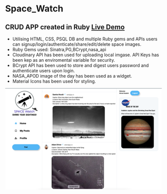 # Space_Watch
## CRUD APP created in Ruby  <a href="https://sirvand.github.io/Melbourne-Subway-Planner/"> Live Demo </a>



- Utilising HTML, CSS, PSQL DB and multiple Ruby gems and APIs users can signup/login/authenticate/share/edit/delete space images.
- Ruby Gems used: Sinatra,PG,BCrypt,nasa_api
- Cloudinary API has been used for uploading local imgase. API Keys has been kep as an enviromental variable for security.
- BCrypt API has been used to store and digest users password and authenticate users upon login.
- NASA_APOD image of the day has been used as a widget.
- Material Icons has been used for styling.
 
![Screenshot](screenshot.png)


